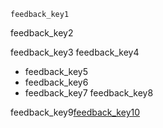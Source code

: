 ```ngMeta
feedback_key1
```

feedback_key2


feedback_key3
feedback_key4


* feedback_key5
* feedback_key6
* feedback_key7
feedback_key8


feedback_key9[feedback_key10](https://goo.gl/forms/pR3mbFX704vHVVjB3)
